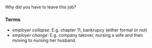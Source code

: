 Why did you have to leave this job?

### Terms
* *employer collapse*: E.g. chapter 11, bankrupcy (either formal or not)
* *employer change*: E.g. company takover, nursing a wife and then moving to nursing her husband.
